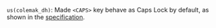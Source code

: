 `us(colemak_dh)`: Made `<CAPS>` key behave as Caps Lock by default, as shown in the [specification](https://colemakmods.github.io/mod-dh/keyboards.html).
